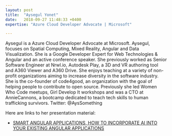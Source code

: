 ```yaml
---
layout: post
title:  "Aysegul Yonet"
date:   2018-09-27 11:48:33 +0400
expertise: "Azure Cloud Developer Advocate | Microsoft"

---
```


Aysegul is a Azure Cloud Developer Advocate at Microsoft. Aysegul, focuses on Spatial Computing, Mixed Reality, Angular and Data Visualization. She is a Google Developer Expert for Web Technologies & Angular and an active conference speaker. She previously worked as Senior Software Engineer at Nrwl.io, Autodesk Play, a 3D and VR authoring tool and A360 Viewer and A360 Drive. She enjoys teaching at a variety of non-profit organizations aiming to increase diversity in the software industry. She is the co-founder of code4good, an organization with the goal of helping people to contribute to open source. Previously she led Women Who Code meetups, Girl Develop It workshops and was a CTO at AnnieCannons, a bootcamp dedicated to teach tech skills to human trafficking survivors. Twitter: @AysSomething

Here are links to her presentation material:

- [SMART ANGULAR APPLICATIONS, HOW TO INCORPORATE AI INTO YOUR EXISTING ANGULAR APPLICATIONS](http://bit.ly/AngularMix2019.)
